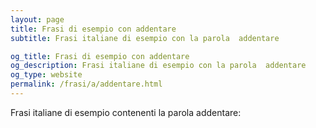 ```yaml
---
layout: page
title: Frasi di esempio con addentare 
subtitle: Frasi italiane di esempio con la parola  addentare

og_title: Frasi di esempio con addentare 
og_description: Frasi italiane di esempio con la parola  addentare
og_type: website
permalink: /frasi/a/addentare.html
---
```


Frasi italiane di esempio contenenti la parola addentare:


